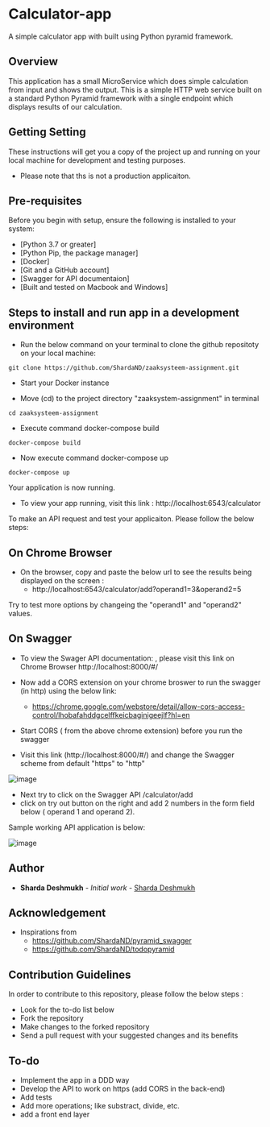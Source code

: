 # Calculator-app
A simple calculator app with built using Python pyramid framework.

## Overview

This application has a small MicroService which does simple calculation from input and shows the output. This is a simple HTTP web service built on a standard Python Pyramid framework with a single endpoint which displays results of our calculation. 

## Getting Setting

These instructions will get you a copy of the project up and running on your local machine for development and testing purposes. 

 - Please note that ths is not a production applicaiton. 

## Pre-requisites

Before you begin with setup, ensure the following is installed to your system:

* [Python 3.7 or greater]
* [Python Pip, the package manager]
* [Docker]
* [Git and a GitHub account]
* [Swagger for API documentaion] 
* [Built and tested on Macbook and Windows]

## Steps to install and run app in a development environment

- Run the below command on your terminal to clone the github repositoty on your local machine:

```
git clone https://github.com/ShardaND/zaaksysteem-assignment.git
```
- Start your Docker instance 

- Move (cd) to the project directory "zaaksystem-assignment" in terminal

```
cd zaaksysteem-assignment
```
- Execute command docker-compose build

```
docker-compose build
```

- Now execute command docker-compose up

```
docker-compose up
```

Your application is now running.

- To view your app running, visit this link : http://localhost:6543/calculator 

To make an API request and test your applicaiton. Please follow the below steps: 

## On Chrome Browser

- On the browser, copy and paste the below url to see the results being displayed on the screen :
    - http://localhost:6543/calculator/add?operand1=3&operand2=5

Try to test more options by changeing the "operand1" and "operand2" values. 

## On Swagger 
 
- To view the Swager API documentation: , please visit this link 
 on Chrome Browser http://localhost:8000/#/

- Now add a CORS extension on your chrome broswer to run the swagger (in http) using the below link: 
    - https://chrome.google.com/webstore/detail/allow-cors-access-control/lhobafahddgcelffkeicbaginigeejlf?hl=en 
- Start CORS ( from the above chrome extension) before you run the swagger
- Visit this link (http://localhost:8000/#/) and change the Swagger scheme from default "https" to "http" 

![image](https://user-images.githubusercontent.com/32950886/82655505-915f8980-9c22-11ea-8f57-6705c3a9ac53.png)

- Next try to click on the Swagger API /calculator/add
- click on try out button on the right and add 2 numbers in the form field below ( operand 1 and operand 2).

Sample working API application is below:

![image](https://user-images.githubusercontent.com/32950886/82655845-19459380-9c23-11ea-830c-a581ae317996.png)

## Author

* **Sharda Deshmukh** - *Initial work* - [Sharda Deshmukh](https://github.com/ShardaND)


## Acknowledgement

* Inspirations from 
    - https://github.com/ShardaND/pyramid_swagger
    - https://github.com/ShardaND/todopyramid

## Contribution Guidelines
 
 In order to contribute to this repository, please follow the below steps : 
 - Look for the to-do list below 
 - Fork the repository
 - Make changes to the forked repository
 - Send a pull request with your suggested changes and its benefits

## To-do

- Implement the app in a DDD way 
- Develop the API to work on https (add CORS in the back-end)
- Add tests
- Add more operations; like substract, divide, etc. 
- add a front end layer  









